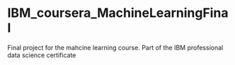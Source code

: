 # IBM_coursera_MachineLearningFinal
Final project for the mahcine learning course. Part of the IBM professional data science certificate

